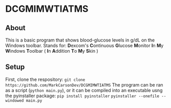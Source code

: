 # DCGMIMWTIATMS

## About
This is a basic program that shows blood-glucose levels in g/dL on the Windows toolbar.
Stands for:
**D**excom's
**C**ontinuous
**G**lucose
**M**onitor
**I**n
**M**y
**W**indows
**T**oolbar
    (
    **I**n
    **A**ddition
    **T**o
    **M**y
    **S**kin
    )

## Setup
First, clone the respository:
`git clone https://github.com/MarkCarsonDev/DCGMIMWTIATMS`
The program can be ran as a script (`python main.py`), or it can be compiled into an executable usng the pyinstaller package:
`pip install pyinstaller`
`pyinstaller --onefile --windowed main.py`
